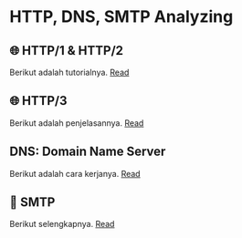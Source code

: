 # HTTP, DNS, SMTP Analyzing

## 🌐 HTTP/1 & HTTP/2
Berikut adalah tutorialnya. [Read](./http/http1-http2/README.md)

## 🌐 HTTP/3
Berikut adalah penjelasannya. [Read](./http/http3/README.md)

## DNS: Domain Name Server
Berikut adalah cara kerjanya. [Read](./dns/README.md)

## 📮 SMTP
Berikut selengkapnya. [Read](./smtp/README.md)
